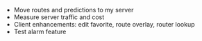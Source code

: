 * Move routes and predictions to my server
* Measure server traffic and cost
* Client enhancements: edit favorite, route overlay, router lookup
* Test alarm feature
